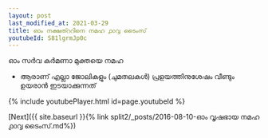 ```yaml
---
layout: post
last_modified_at: 2021-03-29
title: ഓം നക്ഷത്ററിനെ നമഹ ൧൦൮ ടൈംസ്
youtubeId: S81lgrmJp0c
---
```

 
 
 ഓം സർവ കർമണാ മുക്തയെ നമഹ 
 
 -  ആരാണ് എല്ലാ ജോലികളും (ചുമതലകൾ) പ്രളയത്തിനുശേഷം വീണ്ടും ഉയരാൻ ഇടയാക്കുന്നത് 
 
  
 
  
 
 
 
 
 
 


{% include youtubePlayer.html id=page.youtubeId %}
 
[Next]({{ site.baseurl }}{% link  split2/_posts/2016-08-10-ഓം വൃഷഭായ നമഹ ൧൦൮ ടൈംസ്.md%})
 
